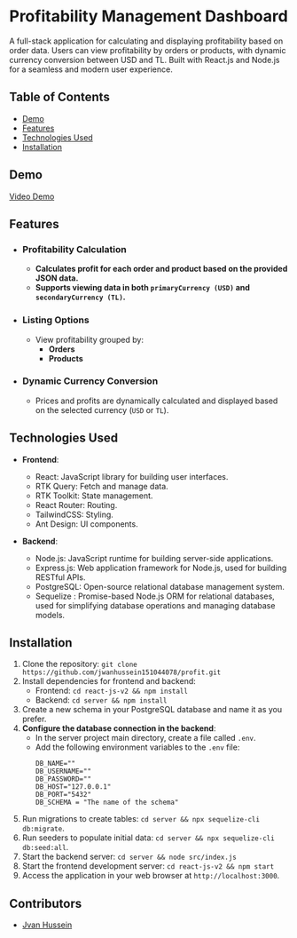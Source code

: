 # Profitability Management Dashboard
A full-stack application for calculating and displaying profitability based on order data. Users can view profitability by orders or products, with dynamic currency conversion between USD and TL. Built with React.js and Node.js for a seamless and modern user experience.

## Table of Contents

- [Demo](#demo)
- [Features](#features)
- [Technologies Used](#technologiesUsed)
- [Installation](#installation)

## Demo
[Video Demo](https://drive.google.com/file/d/14M4fmxLRLfGvTF6T9PvCjjttxyLW-Uyc/view)

## Features
- ### **Profitability Calculation**
  - **Calculates profit for each order and product based on the provided JSON data.**
  - **Supports viewing data in both `primaryCurrency (USD)` and `secondaryCurrency (TL)`.**
- ### **Listing Options**
  - View profitability grouped by:
    - **Orders**
    - **Products**

- ### **Dynamic Currency Conversion**
  - Prices and profits are dynamically calculated and displayed based on the selected currency (`USD` or `TL`).

## Technologies Used

- **Frontend**:
  - React: JavaScript library for building user interfaces.
  - RTK Query: Fetch and manage data.
  - RTK Toolkit: State management.
  - React Router: Routing.
  - TailwindCSS: Styling.
  - Ant Design: UI components.

- **Backend**:
  - Node.js: JavaScript runtime for building server-side applications.
  - Express.js: Web application framework for Node.js, used for building RESTful APIs.
  - PostgreSQL: Open-source relational database management system.
  - Sequelize : Promise-based Node.js ORM for relational databases, used for simplifying database operations and managing database models.
 
## Installation

1. Clone the repository: `git clone https://github.com/jwanhussein151044078/profit.git`
2. Install dependencies for frontend and backend:
   - Frontend: `cd react-js-v2 && npm install`
   - Backend: `cd server && npm install`
3. Create a new schema in your PostgreSQL database and name it as you prefer.
4. **Configure the database connection in the backend**:
   - In the server project main directory, create a file called `.env`.
   - Add the following environment variables to the `.env` file:
     ```
     DB_NAME=""
     DB_USERNAME=""
     DB_PASSWORD=""
     DB_HOST="127.0.0.1"
     DB_PORT="5432"
     DB_SCHEMA = "The name of the schema"
     ```
5. Run migrations to create tables: `cd server && npx sequelize-cli db:migrate`.
6. Run seeders to populate initial data: `cd server && npx sequelize-cli db:seed:all`.
7. Start the backend server: `cd server && node src/index.js`
8. Start the frontend development server: `cd react-js-v2 && npm start`
9. Access the application in your web browser at `http://localhost:3000`.

## Contributors

- [Jvan Hussein]([https://github.com/your-username](https://github.com/jwanhussein151044078))
